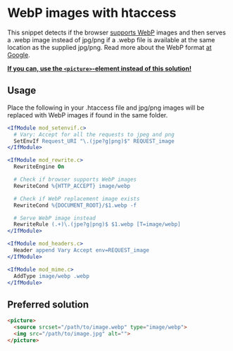 # WebP images with htaccess
This snippet detects if the browser [supports WebP](http://caniuse.com/#search=webp) images and then serves a .webp image instead of jpg/png if a .webp file is available at the same location as the supplied jpg/png. Read more about the WebP format [at Google](https://developers.google.com/speed/webp/).

[**If you can, use the `<picture>`-element instead of this solution!**](#preferred-solution)

## Usage
Place the following in your .htaccess file and jpg/png images will be replaced with WebP images if found in the same folder.
```apache
<IfModule mod_setenvif.c>
  # Vary: Accept for all the requests to jpeg and png
  SetEnvIf Request_URI "\.(jpe?g|png)$" REQUEST_image
</IfModule>

<IfModule mod_rewrite.c>
  RewriteEngine On

  # Check if browser supports WebP images
  RewriteCond %{HTTP_ACCEPT} image/webp

  # Check if WebP replacement image exists
  RewriteCond %{DOCUMENT_ROOT}/$1.webp -f

  # Serve WebP image instead
  RewriteRule (.+)\.(jpe?g|png)$ $1.webp [T=image/webp]
</IfModule>

<IfModule mod_headers.c>
  Header append Vary Accept env=REQUEST_image
</IfModule>

<IfModule mod_mime.c>
  AddType image/webp .webp
</IfModule>
```

## Preferred solution
```html
<picture>
  <source srcset="/path/to/image.webp" type="image/webp">
  <img src="/path/to/image.jpg" alt="">
</picture>
```
